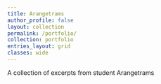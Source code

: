 ```yaml
---
title: Arangetrams
author_profile: false
layout: collection
permalink: /portfolio/
collection: portfolio
entries_layout: grid
classes: wide
---
```

A collection of excerpts from student Arangetrams
